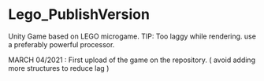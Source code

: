 # Lego_PublishVersion
Unity Game based on LEGO microgame.  TIP: Too laggy while rendering. use a preferably powerful processor.

MARCH 04/2021 : First upload of the game on the repository. 
( avoid adding more structures to reduce lag )
